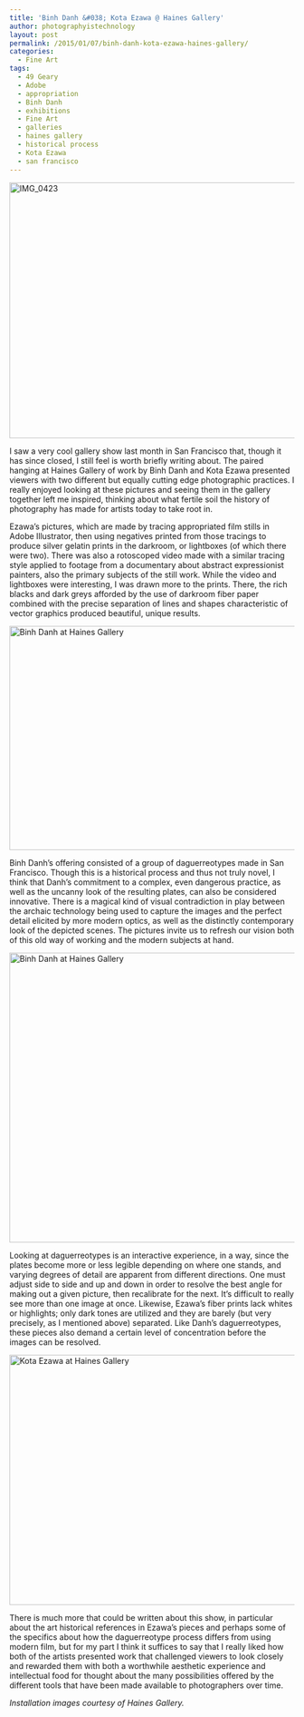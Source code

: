 ```yaml
---
title: 'Binh Danh &#038; Kota Ezawa @ Haines Gallery'
author: photographyistechnology
layout: post
permalink: /2015/01/07/binh-danh-kota-ezawa-haines-gallery/
categories:
  - Fine Art
tags:
  - 49 Geary
  - Adobe
  - appropriation
  - Binh Danh
  - exhibitions
  - Fine Art
  - galleries
  - haines gallery
  - historical process
  - Kota Ezawa
  - san francisco
---
```

<img class="aligncenter size-large wp-image-260" src="http://www.photographyistechnology.com/wp-content/uploads/2015/01/IMG_0423-1024x721.jpg" alt="IMG_0423" width="640" height="451" />

I saw a very cool gallery show last month in San Francisco that, though it has since closed, I still feel is worth briefly writing about. The paired hanging at Haines Gallery of work by Binh Danh and Kota Ezawa presented viewers with two different but equally cutting edge photographic practices. I really enjoyed looking at these pictures and seeing them in the gallery together left me inspired, thinking about what fertile soil the history of photography has made for artists today to take root in.

<!--more-->

Ezawa&#8217;s pictures, which are made by tracing appropriated film stills in Adobe Illustrator, then using negatives printed from those tracings to produce silver gelatin prints in the darkroom, or lightboxes (of which there were two). There was also a rotoscoped video made with a similar tracing style applied to footage from a documentary about abstract expressionist painters, also the primary subjects of the still work. While the video and lightboxes were interesting, I was drawn more to the prints. There, the rich blacks and dark greys afforded by the use of darkroom fiber paper combined with the precise separation of lines and shapes characteristic of vector graphics produced beautiful, unique results.

[<img class="aligncenter size-large wp-image-259" src="http://www.photographyistechnology.com/wp-content/uploads/2015/01/IMG_0424-1024x632.jpg" alt="Binh Danh at Haines Gallery" width="640" height="395" />][2]

Binh Danh&#8217;s offering consisted of a group of daguerreotypes made in San Francisco. Though this is a historical process and thus not truly novel, I think that Danh&#8217;s commitment to a complex, even dangerous practice, as well as the uncanny look of the resulting plates, can also be considered innovative. There is a magical kind of visual contradiction in play between the archaic technology being used to capture the images and the perfect detail elicited by more modern optics, as well as the distinctly contemporary look of the depicted scenes. The pictures invite us to refresh our vision both of this old way of working and the modern subjects at hand.

[<img class="aligncenter size-large wp-image-264" src="http://www.photographyistechnology.com/wp-content/uploads/2015/01/IMG_0404-1024x817.jpg" alt="Binh Danh at Haines Gallery" width="640" height="511" />][3]

Looking at daguerreotypes is an interactive experience, in a way, since the plates become more or less legible depending on where one stands, and varying degrees of detail are apparent from different directions. One must adjust side to side and up and down in order to resolve the best angle for making out a given picture, then recalibrate for the next. It&#8217;s difficult to really see more than one image at once. Likewise, Ezawa&#8217;s fiber prints lack whites or highlights; only dark tones are utilized and they are barely (but very precisely, as I mentioned above) separated. Like Danh&#8217;s daguerreotypes, these pieces also demand a certain level of concentration before the images can be resolved.

[<img class="aligncenter size-large wp-image-265" src="http://www.photographyistechnology.com/wp-content/uploads/2015/01/IMG_0412-1024x705.jpg" alt="Kota Ezawa at Haines Gallery" width="640" height="441" />][4]

There is much more that could be written about this show, in particular about the art historical references in Ezawa&#8217;s pieces and perhaps some of the specifics about how the daguerreotype process differs from using modern film, but for my part I think it suffices to say that I really liked how both of the artists presented work that challenged viewers to look closely and rewarded them with both a worthwhile aesthetic experience and intellectual food for thought about the many possibilities offered by the different tools that have been made available to photographers over time.

*Installation images courtesy of Haines Gallery.*

 [1]: http://www.photographyistechnology.com/wp-content/uploads/2015/01/IMG_0423.jpg
 [2]: http://www.photographyistechnology.com/wp-content/uploads/2015/01/IMG_0424.jpg
 [3]: http://www.photographyistechnology.com/wp-content/uploads/2015/01/IMG_0404.jpg
 [4]: http://www.photographyistechnology.com/wp-content/uploads/2015/01/IMG_0412.jpg
